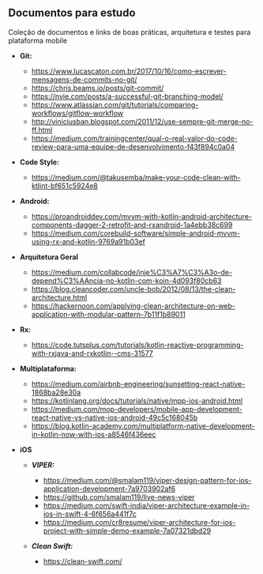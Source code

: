 ## Documentos para estudo
Coleção de documentos e links de boas práticas, arquitetura e testes para plataforma mobile

- **Git:**
  - https://www.lucascaton.com.br/2017/10/16/como-escrever-mensagens-de-commits-no-git/
  - https://chris.beams.io/posts/git-commit/
  - https://nvie.com/posts/a-successful-git-branching-model/
  - https://www.atlassian.com/git/tutorials/comparing-workflows/gitflow-workflow
  - http://viniciusban.blogspot.com/2011/12/use-sempre-git-merge-no-ff.html
  - https://medium.com/trainingcenter/qual-o-real-valor-do-code-review-para-uma-equipe-de-desenvolvimento-f43f894c0a04
  
- **Code Style:**
  - https://medium.com/@takusemba/make-your-code-clean-with-ktlint-bf651c5924e8

- **Android:**
  - https://proandroiddev.com/mvvm-with-kotlin-android-architecture-components-dagger-2-retrofit-and-rxandroid-1a4ebb38c699
  - https://medium.com/corebuild-software/simple-android-mvvm-using-rx-and-kotlin-9769a91b03ef
  
- **Arquitetura Geral**
  - https://medium.com/collabcode/inje%C3%A7%C3%A3o-de-depend%C3%AAncia-no-kotlin-com-koin-4d093f80cb63
  - https://blog.cleancoder.com/uncle-bob/2012/08/13/the-clean-architecture.html
  - https://hackernoon.com/applying-clean-architecture-on-web-application-with-modular-pattern-7b11f1b89011
  
- **Rx:**
  - https://code.tutsplus.com/tutorials/kotlin-reactive-programming-with-rxjava-and-rxkotlin--cms-31577
  
- **Multiplataforma:**
  - https://medium.com/airbnb-engineering/sunsetting-react-native-1868ba28e30a
  - https://kotlinlang.org/docs/tutorials/native/mpp-ios-android.html
  - https://medium.com/mop-developers/mobile-app-development-react-native-vs-native-ios-android-49c5c168045b
  - https://blog.kotlin-academy.com/multiplatform-native-development-in-kotlin-now-with-ios-a8546f436eec


- **iOS**
  - ***VIPER:***
    - https://medium.com/@smalam119/viper-design-pattern-for-ios-application-development-7a9703902af6
    - https://github.com/smalam119/live-news-viper
    - https://medium.com/swift-india/viper-architecture-example-in-ios-in-swift-4-6f656a441f7c
    - https://medium.com/cr8resume/viper-architecture-for-ios-project-with-simple-demo-example-7a07321dbd29

  - ***Clean Swift:***
    - https://clean-swift.com/
